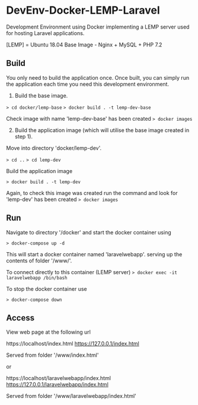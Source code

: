 # DevEnv-Docker-LEMP-Laravel

Development Environment using Docker implementing a LEMP server used for hosting Laravel applications.

[LEMP] = Ubuntu 18.04 Base Image - Nginx + MySQL + PHP 7.2 


## Build

You only need to build the application once.
Once built, you can simply run the application each time you need this development environment. 

1. Build the base image.

`> cd docker/lemp-base`
`> docker build . -t lemp-dev-base`

Check image with name 'lemp-dev-base' has been created
`> docker images`


2. Build the application image (which will utilise the base image created in step 1).

Move into directory 'docker/lemp-dev'.

`> cd ..`
`> cd lemp-dev`

Build the application image

`> docker build . -t lemp-dev`

Again, to check this image was created run the command and look for 'lemp-dev' has been created
`> docker images`


## Run

Navigate to directory '/docker'
and start the docker container using

`> docker-compose up -d`

This will start a docker container named 'laravelwebapp'.
serving up the contents of folder '/www/'.

To connect directly to this container (LEMP server)
`> docker exec -it laravelwebapp /bin/bash`

To stop the docker container use

`> docker-compose down`


## Access 

View web page at the following url 

https://localhost/index.html
https://127.0.0.1/index.html

Served from folder '/www/index.html'

or

https://localhost/laravelwebapp/index.html
https://127.0.0.1/laravelwebapp/index.html

Served from folder '/www/laravelwebapp/index.html'

